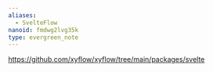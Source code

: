 ```yaml
---
aliases:
  - SvelteFlow
nanoid: fmdwg2lvg35k
type: evergreen_note
---
```

https://github.com/xyflow/xyflow/tree/main/packages/svelte
